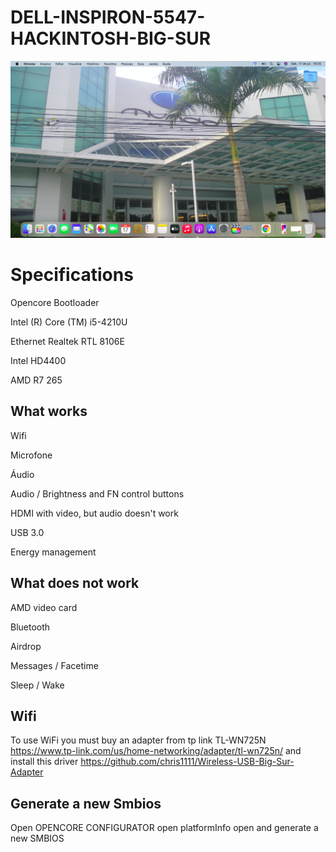 # DELL-INSPIRON-5547-HACKINTOSH-BIG-SUR
![Foto](https://github.com/RhuanPietro/DELL-INSPIRON-5547-HACKINTOSH-BIG-SUR/blob/main/Sem%20Ti%CC%81tulo.png)
# Specifications
Opencore Bootloader

Intel (R) Core (TM) i5-4210U 

Ethernet Realtek RTL 8106E

Intel HD4400

AMD R7 265

## What works
Wifi

Microfone

Áudio

Audio / Brightness and FN control buttons

HDMI with video, but audio doesn't work

USB 3.0

Energy management

## What does not work
AMD video card

Bluetooth

Airdrop

Messages / Facetime

Sleep / Wake 

## Wifi

To use WiFi you must buy an adapter from tp link TL-WN725N https://www.tp-link.com/us/home-networking/adapter/tl-wn725n/ 
and install this driver https://github.com/chris1111/Wireless-USB-Big-Sur-Adapter

## Generate a new Smbios

Open OPENCORE CONFIGURATOR open platformInfo open and generate a new SMBIOS
